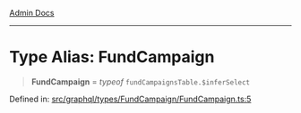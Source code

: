[Admin Docs](/)

***

# Type Alias: FundCampaign

> **FundCampaign** = *typeof* `fundCampaignsTable.$inferSelect`

Defined in: [src/graphql/types/FundCampaign/FundCampaign.ts:5](https://github.com/Sourya07/talawa-api/blob/aac5f782223414da32542752c1be099f0b872196/src/graphql/types/FundCampaign/FundCampaign.ts#L5)

